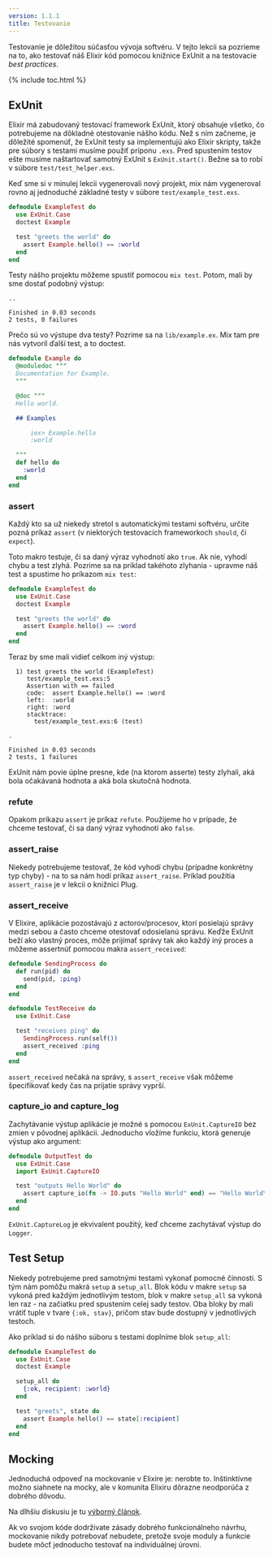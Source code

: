 ```yaml
---
version: 1.1.1
title: Testovanie
---
```


Testovanie je dôležitou súčasťou vývoja softvéru. V tejto lekcii sa pozrieme na to, ako testovať náš Elixir kód pomocou knižnice ExUnit a na testovacie *best practices*.

{% include toc.html %}

## ExUnit

Elixir má zabudovaný testovací framework ExUnit, ktorý obsahuje všetko, čo potrebujeme na dôkladné otestovanie nášho kódu. Než s ním začneme, je dôležité spomenúť, že ExUnit testy sa implementujú ako Elixir skripty, takže pre súbory s testami musíme použiť príponu `.exs`. Pred spustením testov ešte musíme naštartovať samotný ExUnit s `ExUnit.start()`. Bežne sa to robí v súbore `test/test_helper.exs`.

Keď sme si v minulej lekcii vygenerovali nový projekt, mix nám vygeneroval rovno aj jednoduché základné testy v súbore `test/example_test.exs`.

```elixir
defmodule ExampleTest do
  use ExUnit.Case
  doctest Example

  test "greets the world" do
    assert Example.hello() == :world
  end
end
```

Testy nášho projektu môžeme spustiť pomocou `mix test`. Potom, mali by sme dostať podobný výstup:

```shell
..

Finished in 0.03 seconds
2 tests, 0 failures
```

Prečo sú vo výstupe dva testy? Pozrime sa na `lib/example.ex`. Mix tam pre nás vytvoril ďalší test, a to doctest.

```elixir
defmodule Example do
  @moduledoc """
  Documentation for Example.
  """

  @doc """
  Hello world.

  ## Examples

      iex> Example.hello
      :world

  """
  def hello do
    :world
  end
end
```

### assert

Každý kto sa už niekedy stretol s automatickými testami softvéru, určite pozná príkaz `assert` (v niektorých testovacích frameworkoch `should`, či `expect`).

Toto makro testuje, či sa daný výraz vyhodnotí ako `true`. Ak nie, vyhodí chybu a test zlyhá. Pozrime sa na príklad takéhoto zlyhania - upravme náš test a spustime ho príkazom `mix test`:

```elixir
defmodule ExampleTest do
  use ExUnit.Case
  doctest Example

  test "greets the world" do
    assert Example.hello() == :word
  end
end
```

Teraz by sme mali vidieť celkom iný výstup:

```shell
  1) test greets the world (ExampleTest)
     test/example_test.exs:5
     Assertion with == failed
     code:  assert Example.hello() == :word
     left:  :world
     right: :word
     stacktrace:
       test/example_test.exs:6 (test)

.

Finished in 0.03 seconds
2 tests, 1 failures
```

ExUnit nám povie úplne presne, kde (na ktorom asserte) testy zlyhali, aká bola očakávaná hodnota a aká bola skutočná hodnota.

### refute

Opakom príkazu `assert` je príkaz `refute`. Použijeme ho v prípade, že chceme testovať, či sa daný výraz vyhodnotí ako `false`.

### assert_raise

Niekedy potrebujeme testovať, že kód vyhodí chybu (prípadne konkrétny typ chyby) - na to sa nám hodí príkaz `assert_raise`. Príklad použitia `assert_raise` je v lekcii o knižnici Plug.

### assert_receive

V Elixire, aplikácie pozostávajú z actorov/procesov, ktorí posielajú správy medzi sebou a často chceme otestovať odosielanú správu. Keďže ExUnit beží ako vlastný proces, môže prijímať správy tak ako každý iný proces a môžeme assertnúť pomocou makra `assert_received`:

```elixir
defmodule SendingProcess do
  def run(pid) do
    send(pid, :ping)
  end
end

defmodule TestReceive do
  use ExUnit.Case

  test "receives ping" do
    SendingProcess.run(self())
    assert_received :ping
  end
end
```

`assert_received` nečaká na správy, s `assert_receive` však môžeme špecifikovať kedy čas na prijatie správy vyprší.

### capture_io and capture_log

Zachytávanie výstup aplikácie je možné s pomocou `ExUnit.CaptureIO` bez zmien v pôvodnej aplikácii. Jednoducho vložíme funkciu, ktorá generuje výstup ako argument:

```elixir
defmodule OutputTest do
  use ExUnit.Case
  import ExUnit.CaptureIO

  test "outputs Hello World" do
    assert capture_io(fn -> IO.puts "Hello World" end) == "Hello World\n"
  end
end
```

`ExUnit.CaptureLog` je ekvivalent použitý, keď chceme zachytávať výstup do `Logger`.

## Test Setup

Niekedy potrebujeme pred samotnými testami vykonať pomocné činnosti. S tým nám pomôžu makrá `setup` a `setup_all`. Blok kódu v makre `setup` sa vykoná pred každým jednotlivým testom, blok v makre `setup_all` sa vykoná len raz - na začiatku pred spustením celej sady testov. Oba bloky by mali vrátiť tuple v tvare `{:ok, stav}`, pričom stav bude dostupný v jednotlivých testoch.

Ako príklad si do nášho súboru s testami doplníme blok `setup_all`:

```elixir
defmodule ExampleTest do
  use ExUnit.Case
  doctest Example

  setup_all do
    {:ok, recipient: :world}
  end

  test "greets", state do
    assert Example.hello() == state[:recipient]
  end
end
```

## Mocking

Jednoduchá odpoveď na mockovanie v Elixire je: nerobte to. Inštinktívne možno siahnete na mocky, ale v komunita Elixiru dôrazne neodporúča z dobrého dôvodu.

Na dlhšiu diskusiu je tu [výborný článok](http://blog.plataformatec.com.br/2015/10/mocks-and-explicit-contracts/).

Ak vo svojom kóde dodrživate zásady dobrého funkcionálneho návrhu, mockovanie nikdy potrebovať nebudete, pretože svoje moduly a funkcie budete môcť jednoducho testovať na individuálnej úrovni.
